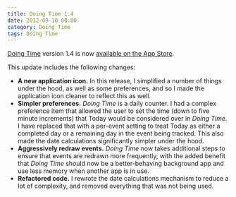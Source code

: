 ```yaml
---
title: Doing Time 1.4
date: 2012-09-10 00:00
category: Doing Time
tags: Doing Time
---
```

[Doing Time](/doing-time) version 1.4 is now [available on the App Store](http://itunes.apple.com/us/app/doing-time/id416919186?mt=8&ls=1).

This update includes the following changes:

-   __A new application icon.__ In this release, I simplified a number of things under the hood, as well as some preferences, and so I made the application icon cleaner to reflect this as well.
-   __Simpler preferences.__ _Doing Time_ is a daily counter. I had a complex preference item that allowed the user to set the time (down to five minute increments) that Today would be considered over in _Doing Time_. I have replaced that with a per-event setting to treat Today as either a completed day or a remaining day in the event being tracked. This also made the date calculations significantly simpler under the hood.
-   __Aggressively redraw events.__ _Doing Time_ now takes additional steps to ensure that events are redrawn more frequently, with the added benefit that _Doing Time_ should now be a better-behaving background app and use less memory when another app is in use.
-   __Refactored code.__ I rewrote the date calculations mechanism to reduce a lot of complexity, and removed everything that was not being used.

